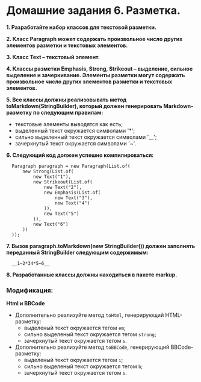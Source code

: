 # Домашние задания 6. Разметка.

**1. Разработайте набор классов для текстовой разметки.**

**2. Класс Paragraph может содержать произвольное число других элементов разметки и текстовых элементов.**

**3. Класс Text – текстовый элемент.**

**4. Классы разметки Emphasis, Strong, Strikeout – выделение, сильное выделение и зачеркивание. 
Элементы разметки могут содержать произвольное число других элементов разметки и текстовых элементов.**

**5. Все классы должны реализовывать метод toMarkdown(StringBuilder), который должен генерировать Markdown-разметку по следующим правилам:**
  - текстовые элементы выводятся как есть;
  - выделенный текст окружается символами '*';
  - сильно выделенный текст окружается символами '__';
  - зачеркнутый текст окружается символами '~'.

**6. Следующий код должен успешно компилироваться:**

      Paragraph paragraph = new Paragraph(List.of(
          new Strong(List.of(
              new Text("1"),
              new Strikeout(List.of(
                  new Text("2"),
                  new Emphasis(List.of(
                      new Text("3"),
                      new Text("4")
                  )),
                  new Text("5")
              )),
              new Text("6")
          ))
      ));
**7. Вызов paragraph.toMarkdown(new StringBuilder()) должен заполнять переданный StringBuilder следующим содержимым:**
      
      __1~2*34*5~6__
**8. Разработанные классы должны находиться в пакете markup.**

### Модификация:
**Html и BBCode** 
* Дополнительно реализуйте метод `toHtml`, генерирующий HTML-разметку:
  - выделеный текст окружается тегом `em`;
  - сильно выделеный текст окружается тегом `strong`;
  - зачеркнутый текст окружается тегом `s`.
* Дополнительно реализуйте метод `toBBCode`, генерирующий BBCode-разметку:
  - выделеный текст окружается тегом `i`;
  - сильно выделеный текст окружается тегом `b`;
  - зачеркнутый текст окружается тегом `s`.
